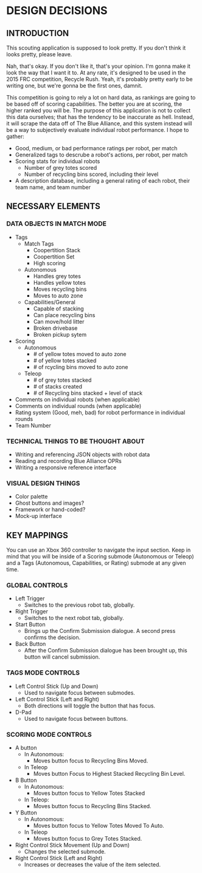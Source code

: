 DESIGN DECISIONS
====================

INTRODUCTION
---------------------

This scouting application is supposed to look pretty. If you don't think it looks pretty, please leave.

Nah, that's okay. If you don't like it, that's your opinion. I'm gonna make it look the way that I want it to. At any rate, it's designed to be used in the 2015 FRC competition, Recycle Rush. Yeah, it's probably pretty early to be writing one, but we're gonna be the first ones, damnit.

This competition is going to rely a lot on hard data, as rankings are going to be based off of scoring capabilities. The better you are at scoring, the higher ranked you will be. The purpose of this application is not to collect this data ourselves; that has the tendency to be inaccurate as hell. Instead, it will scrape the data off of The Blue Alliance, and this system instead will be a way to subjectively evaluate individual robot performance. I hope to gather:

+   Good, medium, or bad performance ratings per robot, per match
+   Generalized tags to descrube a robot's actions, per robot, per match
+   Scoring stats for individual robots
    +   Number of grey totes scored
    +   Number of recycling bins scored, including their level
+   A description database, including a general rating of each robot, their team name, and team number

NECESSARY ELEMENTS
---------------------

### DATA OBJECTS IN MATCH MODE

+   Tags
	+   Match Tags
		+   Coopertition Stack
        +   Coopertition Set
		+   High scoring
    +   Autonomous
        +   Handles grey totes
        +   Handles yellow totes
        +   Moves recycling bins
        +   Moves to auto zone
	+   Capabilities/General
		+   Capable of stacking
		+   Can place recycling bins
		+   Can move/hold litter
		+   Broken drivebase
        +   Broken pickup sytem
+   Scoring
    +   Autonomous
        +   \# of yellow totes moved to auto zone
        +   \# of yellow totes stacked
        +   \# of rcycling bins moved to auto zone
    +   Teleop
        +   \# of grey totes stacked
        +   \# of stacks created
        +   \# of Recycling bins stacked + level of stack
+   Comments on individual robots (when applicable)
+   Comments on individual rounds (when applicable)
+   Rating system (Good, meh, bad) for robot performance in individual rounds
+   Team Number


### TECHNICAL THINGS TO BE THOUGHT ABOUT

+   Writing and referencing JSON objects with robot data
+   Reading and recording Blue Alliance OPRs
+   Writing a responsive reference interface

### VISUAL DESIGN THINGS

+   Color palette
+   Ghost buttons and images?
+   Framework or hand-coded?
+   Mock-up interface

KEY MAPPINGS
---------------------

You can use an Xbox 360 controller to navigate the input section. Keep in mind that you will be inside of a Scoring submode (Autonomous or Teleop) and a Tags (Autonomous, Capabilities, or Rating) submode at any given time.

### GLOBAL CONTROLS

+	Left Trigger
	+	Switches to the previous robot tab, globally.
+	Right Trigger
	+	Switches to the next robot tab, globally.
+	Start Button
	+	Brings up the Confirm Submission dialogue. A second press confirms the decision.
+	Back Button
	+	After the Confirm Submission dialogue has been brought up, this button will cancel submission.

### TAGS MODE CONTROLS

+	Left Control Stick (Up and Down)
	+	Used to navigate focus between submodes.
+	Left Control Stick (Left and Right)
	+	Both directions will toggle the button that has focus.
+	D-Pad
	+	Used to navigate focus between buttons.

### SCORING MODE CONTROLS

+	A button
	+	In Autonomous:
		+	Moves button focus to Recycling Bins Moved.
	+	In Teleop
		+	Moves button Focus to Highest Stacked Recycling Bin Level.
+	B Button
	+	In Autonomous:
		+	Moves button focus to Yellow Totes Stacked
	+	In Teleop:
		+	Moves button focus to Recycling Bins Stacked.
+	Y Button
	+	In Autonomous:
		+	Moves button focus to Yellow Totes Moved To Auto.
	+	In Teleop
		+	Moves button focus to Grey Totes Stacked.
+	Right Control Stick Movement (Up and Down)
	+	Changes the selected submode.
+	Right Control Stick (Left and Right)
	+	Increases or decreases the value of the item selected.